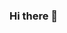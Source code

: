 ### Hi there 👋

<!--
**huddasiddique/huddasiddique** is a ✨ _special_ ✨ repository because its `README.md` (this file) appears on your GitHub profile.

Here are some ideas to get you started:

- 🔭 I’m currently working on something cool 
- 🌱 I’m currently learning python & some other programming languages
- 👯 I’m looking to collaborate on any projects
- 🤔 I’m looking for help with Python & Java
- 📫 How to reach me: www.linkedin.com/in/hudda-siddique-84a678222
- 😄 Pronouns: She/her
- ⚡ Fun fact: I am hoping to get a job in tech
-->
